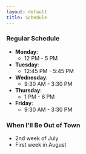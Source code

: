 ```yaml
---
layout: default
title: Schedule
---
```


### Regular Schedule

* **Monday**:
  * 12 PM - 5 PM
* **Tuesday**:
  * 12:45 PM - 5:45 PM
* **Wednesday**:
  * 9:30 AM - 3:30 PM
* **Thursday**:
  * 1 PM - 6 PM
* **Friday**:
  * 9:30 AM - 3:30 PM

### When I'll Be Out of Town
  * 2nd week of July
  * First week in August
